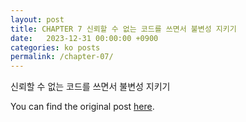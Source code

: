 ```yaml
---
layout: post
title: CHAPTER 7 신뢰할 수 없는 코드를 쓰면서 불변성 지키기
date:   2023-12-31 00:00:00 +0900
categories: ko posts
permalink: /chapter-07/
---
```


신뢰할 수 없는 코드를 쓰면서 불변성 지키기

You can find the original post [here](https://livebook.manning.com/book/grokking-simplicity/chapter-7/).